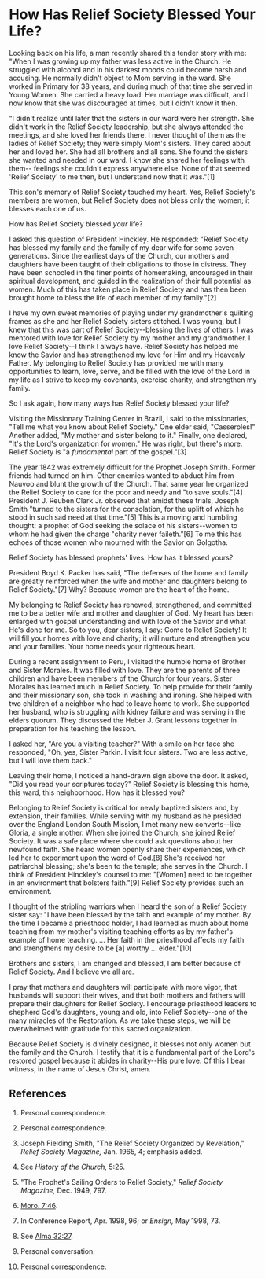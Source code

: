# How Has Relief Society Blessed Your Life?

Looking back on his life, a man recently shared this tender story with me:
"When I was growing up my father was less active in the Church. He struggled
with alcohol and in his darkest moods could become harsh and accusing. He
normally didn't object to Mom serving in the ward. She worked in Primary for
38 years, and during much of that time she served in Young Women. She carried
a heavy load. Her marriage was difficult, and I now know that she was
discouraged at times, but I didn't know it then.

"I didn't realize until later that the sisters in our ward were her strength.
She didn't work in the Relief Society leadership, but she always attended the
meetings, and she loved her friends there. I never thought of them as the
ladies of Relief Society; they were simply Mom's sisters. They cared about her
and loved her. She had all brothers and all sons. She found the sisters she
wanted and needed in our ward. I know she shared her feelings with them--
feelings she couldn't express anywhere else. None of that seemed 'Relief
Society' to me then, but I understand now that it was."[1]

This son's memory of Relief Society touched my heart. Yes, Relief Society's
members are women, but Relief Society does not bless only the women; it
blesses each one of us.

How has Relief Society blessed _your_ life?

I asked this question of President Hinckley. He responded: "Relief Society has
blessed my family and the family of my dear wife for some seven generations.
Since the earliest days of the Church, our mothers and daughters have been
taught of their obligations to those in distress. They have been schooled in
the finer points of homemaking, encouraged in their spiritual development, and
guided in the realization of their full potential as women. Much of this has
taken place in Relief Society and has then been brought home to bless the life
of each member of my family."[2]

I have my own sweet memories of playing under my grandmother's quilting frames
as she and her Relief Society sisters stitched. I was young, but I knew that
this was part of Relief Society--blessing the lives of others. I was mentored
with love for Relief Society by my mother and my grandmother. I love Relief
Society--I think I always have. Relief Society has helped me know the Savior
and has strengthened my love for Him and my Heavenly Father. My belonging to
Relief Society has provided me with many opportunities to learn, love, serve,
and be filled with the love of the Lord in my life as I strive to keep my
covenants, exercise charity, and strengthen my family.

So I ask again, how many ways has Relief Society blessed your life?

Visiting the Missionary Training Center in Brazil, I said to the missionaries,
"Tell me what you know about Relief Society." One elder said, "Casseroles!"
Another added, "My mother and sister belong to it." Finally, one declared,
"It's the Lord's organization for women." He was right, but there's more.
Relief Society is "a _fundamental_ part of the gospel."[3]

The year 1842 was extremely difficult for the Prophet Joseph Smith. Former
friends had turned on him. Other enemies wanted to abduct him from Nauvoo and
blunt the growth of the Church. That same year he organized the Relief Society
to care for the poor and needy and "to save souls."[4] President J. Reuben
Clark Jr. observed that amidst these trials, Joseph Smith "turned to the
sisters for the consolation, for the uplift of which he stood in such sad need
at that time."[5] This is a moving and humbling thought: a prophet of God
seeking the solace of his sisters--women to whom he had given the charge
"charity never faileth."[6] To me this has echoes of those women who mourned
with the Savior on Golgotha.

Relief Society has blessed prophets' lives. How has it blessed yours?

President Boyd K. Packer has said, "The defenses of the home and family are
greatly reinforced when the wife and mother and daughters belong to Relief
Society."[7] Why? Because women are the heart of the home.

My belonging to Relief Society has renewed, strengthened, and committed me to
be a better wife and mother and daughter of God. My heart has been enlarged
with gospel understanding and with love of the Savior and what He's done for
me. So to you, dear sisters, I say: Come to Relief Society! It will fill your
homes with love and charity; it will nurture and strengthen you and your
families. Your home needs your righteous heart.

During a recent assignment to Peru, I visited the humble home of Brother and
Sister Morales. It was filled with love. They are the parents of three
children and have been members of the Church for four years. Sister Morales
has learned much in Relief Society. To help provide for their family and their
missionary son, she took in washing and ironing. She helped with two children
of a neighbor who had to leave home to work. She supported her husband, who is
struggling with kidney failure and was serving in the elders quorum. They
discussed the Heber J. Grant lessons together in preparation for his teaching
the lesson.

I asked her, "Are you a visiting teacher?" With a smile on her face she
responded, "Oh, yes, Sister Parkin. I visit four sisters. Two are less active,
but I will love them back."

Leaving their home, I noticed a hand-drawn sign above the door. It asked, "Did
you read your scriptures today?" Relief Society is blessing this home, this
ward, this neighborhood. How has it blessed you?

Belonging to Relief Society is critical for newly baptized sisters and, by
extension, their families. While serving with my husband as he presided over
the England London South Mission, I met many new converts--like Gloria, a
single mother. When she joined the Church, she joined Relief Society. It was a
safe place where she could ask questions about her newfound faith. She heard
women openly share their experiences, which led her to experiment upon the
word of God.[8] She's received her patriarchal blessing; she's been to the
temple; she serves in the Church. I think of President Hinckley's counsel to
me: "[Women] need to be together in an environment that bolsters faith."[9]
Relief Society provides such an environment.

I thought of the stripling warriors when I heard the son of a Relief Society
sister say: "I have been blessed by the faith and example of my mother. By the
time I became a priesthood holder, I had learned as much about home teaching
from my mother's visiting teaching efforts as by my father's example of home
teaching. ... Her faith in the priesthood affects my faith and strengthens my
desire to be [a] worthy ... elder."[10]

Brothers and sisters, I am changed and blessed, I am better because of Relief
Society. And I believe we all are.

I pray that mothers and daughters will participate with more vigor, that
husbands will support their wives, and that both mothers and fathers will
prepare their daughters for Relief Society. I encourage priesthood leaders to
shepherd God's daughters, young and old, into Relief Society--one of the many
miracles of the Restoration. As we take these steps, we will be overwhelmed
with gratitude for this sacred organization.

Because Relief Society is divinely designed, it blesses not only women but the
family and the Church. I testify that it is a fundamental part of the Lord's
restored gospel because it abides in charity--His pure love. Of this I bear
witness, in the name of Jesus Christ, amen.

## References

  1. Personal correspondence.

  2. Personal correspondence.

  3. Joseph Fielding Smith, "The Relief Society Organized by Revelation," _Relief Society Magazine,_ Jan. 1965, 4; emphasis added.

  4. See _History of the Church,_ 5:25.

  5. "The Prophet's Sailing Orders to Relief Society," _Relief Society Magazine,_ Dec. 1949, 797.

  6. [Moro. 7:46](https://www.lds.org/scriptures/bofm/moro/7.46?lang=eng#45).

  7. In Conference Report, Apr. 1998, 96; or _Ensign,_ May 1998, 73.

  8. See [Alma 32:27](https://www.lds.org/scriptures/bofm/alma/32.27?lang=eng#26).

  9. Personal conversation.

  10. Personal correspondence.

